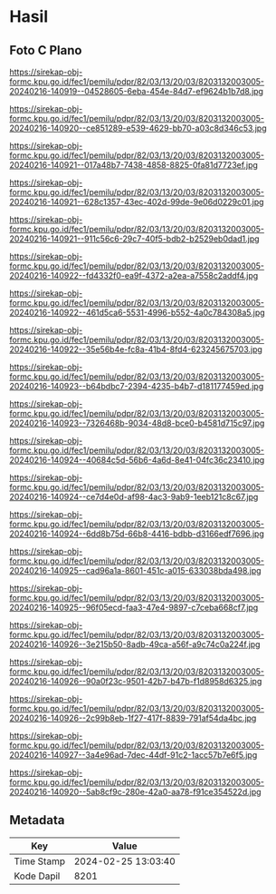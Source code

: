 # Hasil

## Foto C Plano

https://sirekap-obj-formc.kpu.go.id/fec1/pemilu/pdpr/82/03/13/20/03/8203132003005-20240216-140919--04528605-6eba-454e-84d7-ef9624b1b7d8.jpg

https://sirekap-obj-formc.kpu.go.id/fec1/pemilu/pdpr/82/03/13/20/03/8203132003005-20240216-140920--ce851289-e539-4629-bb70-a03c8d346c53.jpg

https://sirekap-obj-formc.kpu.go.id/fec1/pemilu/pdpr/82/03/13/20/03/8203132003005-20240216-140921--017a48b7-7438-4858-8825-0fa81d7723ef.jpg

https://sirekap-obj-formc.kpu.go.id/fec1/pemilu/pdpr/82/03/13/20/03/8203132003005-20240216-140921--628c1357-43ec-402d-99de-9e06d0229c01.jpg

https://sirekap-obj-formc.kpu.go.id/fec1/pemilu/pdpr/82/03/13/20/03/8203132003005-20240216-140921--911c56c6-29c7-40f5-bdb2-b2529eb0dad1.jpg

https://sirekap-obj-formc.kpu.go.id/fec1/pemilu/pdpr/82/03/13/20/03/8203132003005-20240216-140922--fd4332f0-ea9f-4372-a2ea-a7558c2addf4.jpg

https://sirekap-obj-formc.kpu.go.id/fec1/pemilu/pdpr/82/03/13/20/03/8203132003005-20240216-140922--461d5ca6-5531-4996-b552-4a0c784308a5.jpg

https://sirekap-obj-formc.kpu.go.id/fec1/pemilu/pdpr/82/03/13/20/03/8203132003005-20240216-140922--35e56b4e-fc8a-41b4-8fd4-623245675703.jpg

https://sirekap-obj-formc.kpu.go.id/fec1/pemilu/pdpr/82/03/13/20/03/8203132003005-20240216-140923--b64bdbc7-2394-4235-b4b7-d181177459ed.jpg

https://sirekap-obj-formc.kpu.go.id/fec1/pemilu/pdpr/82/03/13/20/03/8203132003005-20240216-140923--7326468b-9034-48d8-bce0-b4581d715c97.jpg

https://sirekap-obj-formc.kpu.go.id/fec1/pemilu/pdpr/82/03/13/20/03/8203132003005-20240216-140924--40684c5d-56b6-4a6d-8e41-04fc36c23410.jpg

https://sirekap-obj-formc.kpu.go.id/fec1/pemilu/pdpr/82/03/13/20/03/8203132003005-20240216-140924--ce7d4e0d-af98-4ac3-9ab9-1eeb121c8c67.jpg

https://sirekap-obj-formc.kpu.go.id/fec1/pemilu/pdpr/82/03/13/20/03/8203132003005-20240216-140924--6dd8b75d-66b8-4416-bdbb-d3166edf7696.jpg

https://sirekap-obj-formc.kpu.go.id/fec1/pemilu/pdpr/82/03/13/20/03/8203132003005-20240216-140925--cad96a1a-8601-451c-a015-633038bda498.jpg

https://sirekap-obj-formc.kpu.go.id/fec1/pemilu/pdpr/82/03/13/20/03/8203132003005-20240216-140925--96f05ecd-faa3-47e4-9897-c7ceba668cf7.jpg

https://sirekap-obj-formc.kpu.go.id/fec1/pemilu/pdpr/82/03/13/20/03/8203132003005-20240216-140926--3e215b50-8adb-49ca-a56f-a9c74c0a224f.jpg

https://sirekap-obj-formc.kpu.go.id/fec1/pemilu/pdpr/82/03/13/20/03/8203132003005-20240216-140926--90a0f23c-9501-42b7-b47b-f1d8958d6325.jpg

https://sirekap-obj-formc.kpu.go.id/fec1/pemilu/pdpr/82/03/13/20/03/8203132003005-20240216-140926--2c99b8eb-1f27-417f-8839-791af54da4bc.jpg

https://sirekap-obj-formc.kpu.go.id/fec1/pemilu/pdpr/82/03/13/20/03/8203132003005-20240216-140927--3a4e96ad-7dec-44df-91c2-1acc57b7e6f5.jpg

https://sirekap-obj-formc.kpu.go.id/fec1/pemilu/pdpr/82/03/13/20/03/8203132003005-20240216-140920--5ab8cf9c-280e-42a0-aa78-f91ce354522d.jpg


## Metadata

| Key        | Value               |
| ---------- | ------------------- |
| Time Stamp | 2024-02-25 13:03:40 |
| Kode Dapil | 8201                |



